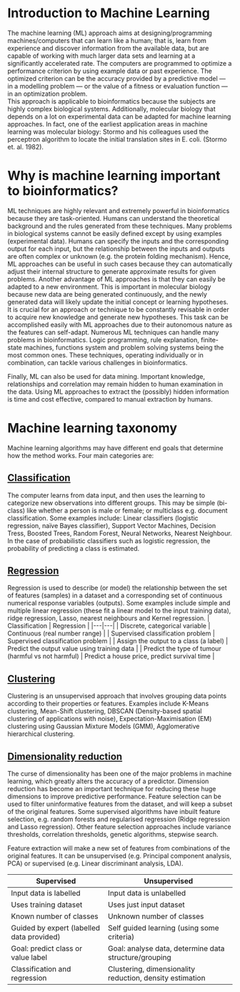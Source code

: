 # **Introduction to Machine Learning** #
The machine learning (ML) approach aims at designing/programming machines/computers that can learn like a human; that is, learn from experience and discover information from the available data, but are capable of working with much larger data sets and learning at a significantly accelerated rate. The computers are programmed to optimize a performance criterion by using example data or past experience. The optimized criterion can be the accuracy provided by a predictive model — in a modelling problem — or the value of a fitness or evaluation function — in an optimization problem.<br/>
This approach is applicable to bioinformatics because the subjects are highly complex biological systems. Additionally, molecular biology that depends on a lot on experimental data can be adapted for machine learning approaches. In fact, one of the earliest application areas in machine learning was molecular biology: Stormo and his colleagues used the perceptron algorithm to locate the initial translation sites in E. coli. (Stormo et. al. 1982).

# **Why is machine learning important to bioinformatics?** #
ML techniques are highly relevant and extremely powerful in bioinformatics because they are task-oriented. Humans can understand the theoretical background and the rules generated from these techniques. Many problems in biological systems cannot be easily defined except by using examples (experimental data). Humans can specify the inputs and the corresponding output for each input, but the relationship between the inputs and outputs are often complex or unknown (e.g. the protein folding mechanism). Hence, ML approaches can be useful in such cases because they can automatically adjust their internal structure to generate approximate results for given problems. 
Another advantage of ML approaches is that they can easily be adapted to a new environment. This is important in molecular biology because new data are being generated continuously, and the newly generated data will likely update the initial concept or learning hypotheses. It is crucial for an approach or technique to be constantly revisable in order to acquire new knowledge and generate new hypotheses. This task can be accomplished easily with ML approaches due to their autonomous nature as the features can self-adapt.
Numerous ML techniques can handle many problems in bioinformatics. Logic programming, rule explanation, finite-state machines, functions system and problem solving systems being the most common ones. These techniques, operating individually or in combination, can tackle various challenges in bioinformatics.<br/>

Finally, ML can also be used for data mining. Important knowledge, relationships and correlation may remain hidden to human examination in the data. Using ML approaches to extract the (possibly) hidden information is time and cost effective, compared to manual extraction by humans.

# **Machine learning taxonomy** #
Machine learning algorithms may have different end goals that determine how the method works. 
Four main categories are: 

## [**Classification**]() ##
The computer learns from data input, and then uses the learning to categorize new observations into different groups. This may be simple (bi-class) like whether a person is male or female; or multiclass e.g. document classification. Some examples include: Linear classifiers (logistic regression, naïve Bayes classifier), Support Vector Machines, Decision Tress, Boosted Trees, Random Forest, Neural Networks, Nearest Neighbour. In the case of probabilistic classifiers such as logistic regression, the probability of predicting a class is estimated.

## [**Regression**]() ##
Regression is used to describe (or model) the relationship between the set of features (samples) in a dataset and a corresponding set of continuous numerical response variables (outputs). Some examples include simple and multiple linear regression (these fit a linear model to the input training data), ridge regression, Lasso, nearest neighbours and Kernel regression. 
| Classification | Regression |
|---|---|
| Discrete, categorical variable                      | Continuous (real number range) |
| Supervised classification problem                   | Supervised classification problem |
| Assign the output to a class (a label)              | Predict the output value using training data |
| Predict the type of tumour (harmful vs not harmful) | Predict a house price, predict survival time |


## **[Clustering]()** ## 
Clustering is an unsupervised approach that involves grouping data points according to their properties or features. Examples include K-Means clustering, Mean-Shift clustering, DBSCAN (Density-based spatial clustering of applications with noise), Expectation-Maximisation (EM) clustering using Gaussian Mixture Models (GMM), 
Agglomerative hierarchical clustering.

## **[Dimensionality reduction]()** ##
The curse of dimensionality has been one of the major problems in machine learning, which greatly alters the accuracy of a predictor. Dimension reduction has become an important technique for reducing these huge dimensions to improve predictive performance.
Feature selection can be used to filter uninformative features from the dataset, and will keep a subset of the original features. Some supervised algorithms have inbuilt feature selection, e.g. random forests and regularised regression (Ridge regression and Lasso regression). Other feature selection approaches include variance thresholds, correlation thresholds, genetic algorithms, stepwise search.

Feature extraction will make a new set of features from combinations of the original features. It can be unsupervised (e.g. Principal component analysis, PCA) or supervised (e.g. Linear discriminant analysis, LDA). 


| Supervised | Unsupervised |
|---|---|
| Input data is labelled | Input data is unlabelled |
| Uses training dataset | Uses just input dataset |
| Known number of classes | Unknown number of classes |
| Guided by expert (labelled data provided) | Self guided learning (using some criteria) |
| Goal: predict class or value label | Goal: analyse data, determine data structure/grouping |
| Classification and regression | Clustering, dimensionality reduction, density estimation |



